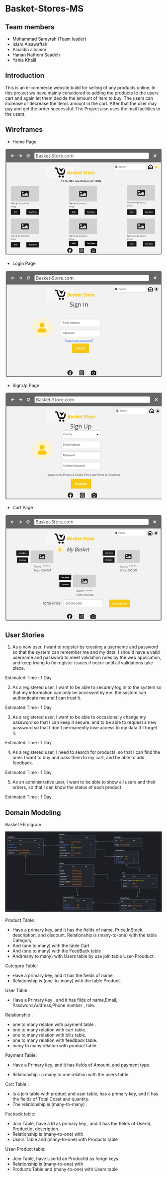# Basket-Stores-MS

## Team members

- Mohammad Sarayrah (Team leader)
- Islam Alsawaftah
- Alaaldin alhanini
- Hanan Nathem Saadeh
- Yahia Khalil

## Introduction

This is an e-commerse website build for selling of any products online. In this project we have mainly considered to adding the products to the users cart and again let them decide the amount of item to buy. The users can increase or decrease the items amount in the cart. After that the user may pay and get the order successful. The Project also uses the mail facilities to the users.

## Wireframes

- Home Page

![Home Page](./img/HomePage.jpeg)

- Login Page

![Login Page](./img/Login.jpeg)

- SignUp Page

![SignUp Page](./img/SingUp.jpeg)

- Cart Page 

![Cart Page](./img/CartPage.jpeg)


## User Stories

1. As a new user, I want to register by creating a username and password so that the system can remember me and my data,
I should have a valid username and password to meet validation rules by the web application, and keep trying to fix register issues if occur until all validations take place.

Estimated Time : 1 Day

2. As a registered user, I want to be able to securely log in to the system so that my information can only be accessed by me.
the system can authenticate me and I can trust it.

Estimated Time : 1 Day

3. As a registered user, I want to be able to occasionally change my password so that I can keep it secure. and to be able to request a new password so that I don't permanently lose access to my data if I forget it.

Estimated Time : 1 Day

4. As a registered user, I need to search for products, so that I can find the ones I want to buy and pass them to my cart, and be able to add feedback.

Estimated Time : 1 Day

5. As an administrative user, I want to be able to show all users and their orders, so that I can know the status of each product

Estimated Time : 1 Day


## Domain Modeling

Basket ER digram 

![Basket ER digram](./img/NewERDAfterEditing.png)

Product Table: 

- Have a primary key, and it has the fields of name, Price,InStock, description, and discount. Relationship is (many-to-one) with the  table Category, 
- And (one to many) with the table Cart
- And (one to many) with the FeedBack table
- And(many to many) with Users table by use join table User-Prouduct.

Category Table: 

- Have a primary key, and it has the fields of name,
- Relationship is (one-to-many) with the table Product.

User Table :

- Have a Primary key , and it has filds of name,Email, Password,Address,Phone number , role.

Relationship :
- one to many relaton with payment table .
- one to many relation with cart table.
- one to many relation with bills table.
- one to many relation with feedback table.
- many to many relation with product table.

Payment Table: 

- Have a Primary key, and it has fields of Amount, and payment type.

- Relationship : a many to one relation with the users table.

Cart Table :

- Is a join table with product and user table, has a primary key, and it has the fields of Total Coast and quantity. 
- The relationship is (many-to-many) .

Feeback table: 

- Join Table, have a Id as primary key , and it has the fields of UserId, ProductId, description.
- Relationship is (many-to-one) with 
- Users Table and (many-to-one) with Products table

User-Product table: 

- Join Table, have UserId an ProductId as forign keys. 
- Relationship is (many-to-one) with 
- Products Table and (many-to-one) with Users table


